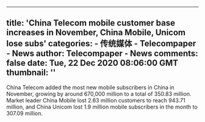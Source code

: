 
---
title: 'China Telecom mobile customer base increases in November, China Mobile, Unicom lose subs'
categories: 
    - 传统媒体
    - Telecompaper - News
author: Telecompaper - News
comments: false
date: Tue, 22 Dec 2020 08:06:00 GMT
thumbnail: ''
---

<div>   
China Telecom added the most new mobile subscribers in China in November, growing by around 670,000 million to a total of 350.83 million. Market leader China Mobile lost 2.63 million customers to reach 943.71 million, and China Unicom lost 1.9 million mobile subscribers in the month to 307.09 million. 
      
</div>
            